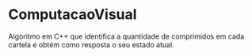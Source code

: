 # ComputacaoVisual
Algoritmo em C++ que identifica a quantidade de comprimidos em cada cartela e obtém como resposta o seu estado atual.
